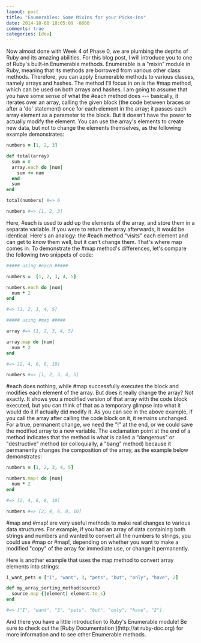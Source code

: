 ```yaml
---
layout: post
title: "Enumerables: Some Mixins for your Picks-ins"
date: 2014-10-08 18:05:09 -0800
comments: true
categories: [dev]
---
```

Now almost done with Week 4 of Phase 0, we are plumbing the depths of Ruby and its amazing abilities. For this blog post, I will introduce you to one of Ruby's built-in Enumerable methods. Enumerable is a "mixin" module in Ruby, meaning that its methods are borrowed from various other class methods. Therefore, you can apply Enumerable methods to various classes, namely arrays and hashes. The method I'll focus in on is the #map method, which can be used on both arrays and hashes. I am going to assume that you have some sense of what the #each method does --- basically, it iterates over an array, calling the given block (the code between braces or after a 'do' statement) once for each element in the array; it passes each array element as a parameter to the block. But it doesn't have the power to actually modify the element. You can use the array's elements to create new data, but not to change the elements themselves, as the following example demonstrates:

```ruby
numbers = [1, 2, 3]

def total(array)
  sum = 0
  array.each do |num|
    sum += num
  end
  sum
end

total(numbers) #=> 6

numbers #=> [1, 2, 3]
```

Here, #each is used to add up the elements of the array, and store them in a separate variable. If you were to return the array afterwards, it would be identical. Here's an analogy: the #each method "visits" each element and can get to know them well, but it can't change them. That's where map comes in. To demonstrate the #map method's differences, let's compare the following two snippets of code:

```ruby
##### using #each #####

numbers =  [1, 2, 3, 4, 5]

numbers.each do |num|
  num * 2
end

#=> [1, 2, 3, 4, 5]

##### using #map #####

array #=> [1, 2, 3, 4, 5]

array.map do |num|
  num * 2
end

#=> [2, 4, 6, 8, 10]

numbers #=> [1, 2, 3, 4, 5]
```

#each does nothing, while #map successfully executes the block and modifies each element of the array. But does it really change the array? Not exactly. It shows you a modified version of that array with the code block executed, but you can think of that as a temporary glimpse into what it would do it if actually did modify it. As you can see in the above example, if you call the array after calling the code block on it, it remains unchanged. For a true, permanent change, we need the "!" at the end, or we could save the modified array to a new variable. The exclamation point at the end of a method indicates that the method is what is called a "dangerous" or "destructive" method (or colloquially, a "bang" method) because it permanently changes the composition of the array, as the example below demonstrates:

```ruby
numbers = [1, 2, 3, 4, 5]

numbers.map! do |num|
  num * 2
end

#=> [2, 4, 6, 8, 10]

numbers #=> [2, 4, 6, 8, 10]
```

#map and #map! are very useful methods to make real changes to various data structures. For example, if you had an array of data containing both strings and numbers and wanted to convert all the numbers to strings, you could use #map or #map!, depending on whether you want to make a modified "copy" of the array for immediate use, or change it permanently.

Here is another example that uses the map method to convert array elements into strings:

```ruby
i_want_pets = ["I", "want", 3, "pets", "but", "only", "have", 2]

def my_array_sorting_method(source)
  source.map {|element| element.to_s}
end

#=> ["I", "want", "3", "pets", "but", "only", "have", "2"]
```

And there you have a little introduction to Ruby's Enumerable module! Be sure to check out the [Ruby Documentation ](http://at ruby-doc.org) for more information and to see other Enumerable methods.

